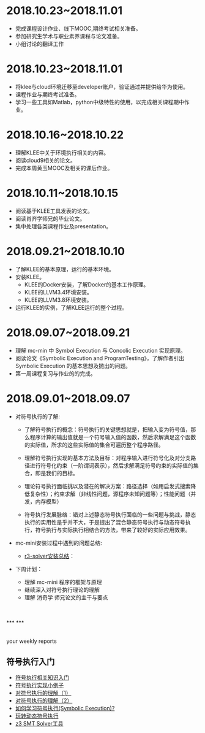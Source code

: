 # 2018.10.23~2018.11.01

- 完成课程设计作业、线下MOOC,期终考试相关准备。
- 参加研究生学术与职业素养课程与论文准备。
- 小组讨论的翻译工作


# 2018.10.23~2018.11.01

- 将klee与cloud环境迁移至developer账户，验证通过并提供给华为使用。
- 课程作业与期终考试准备。
- 学习一些工具如Matlab，python中级特性的使用，以完成相关课程期中作业。


# 2018.10.16~2018.10.22

- 理解KLEE中关于环境执行相关的内容。
- 阅读cloud9相关的论文。
- 完成本周黄玉MOOC及相关的课后作业。

# 2018.10.11~2018.10.15

- 阅读基于KLEE工具发表的论文。
- 阅读肖齐学师兄的毕业论文。
- 集中处理各类课程作业及presentation。


# 2018.09.21~2018.10.10

- 了解KLEE的基本原理，运行的基本环境。
- 安装KLEE。
	- KLEE的Docker安装，了解Docker的基本工作原理。
	- KLEE的LLVM3.4环境安装。
	- KLEE的LLVM3.8环境安装。
- 运行KLEE的实例，了解KLEE运行的整个过程。


# 2018.09.07~2018.09.21

- 理解 mc-min 中 Symbol Execution 与 Concolic Execution 实现原理。
- 阅读论文《Symbolic Execution and ProgramTesting》，了解作者引出 Symbolic Execution 的基本思想及抛出的问题。
- 第一周课程复习与作业的的完成。

# 2018.09.01~2018.09.07

- 对符号执行的了解:

	- 了解符号执行的概念：符号执行的关键思想就是，把输入变为符号值，那么程序计算的输出值就是一个符号输入值的函数，然后求解满足这个函数的实际值，所求的这些实际值的集合可遍历整个程序路径。
	
	- 理解符号执行实现的基本方法及目标：对程序输入进行符号化及对分支路径进行符号化约束（一阶谓词表示），然后求解满足符号约束的实际值的集合，即是我们的目标。
	- 理论符号执行面临挑以及潜在的解决方案：路径选择（如用启发式搜索降低复杂性）；约束求解（非线性问题，源程序未知问题等）；性能问题（并发，内存模型）
	- 符号执行发展脉络：错对上述静态符号执行面临的一些问题与挑战，静态执行的实用性是乎并不大，于是提出了混合静态符号执行与动态符号执行，符号执行与实际执行相结合的方法，带来了较好的实际应用效果。

- mc-mini安装过程中遇到的问题总结:

	- [r3-solver安装总结](https://github.com/chaowe/research-analysis/wiki/mc-mini-安装配置与遇到的问题总结)：


- 下周计划：

	- 理解 mc-mini 程序的框架与原理
	- 继续深入对符号执行理论的理解
	- 理解 消奇学 师兄论文的主干与要点

<br/> 
<br/> 
***
***
<br/> 
<br/> 

your weekly reports

## 符号执行入门
- [符号执行相关知识入门](https://zhuanlan.zhihu.com/p/26927127)
- [符号执行实现小例子](http://kqueue.org/blog/2015/05/26/mini-mc/)
- [对符号执行的理解（1）](https://zhuanlan.zhihu.com/p/42831910)
- [对符号执行的理解（2）](https://zhuanlan.zhihu.com/p/42906225)
- [如何学习符号执行(Symbolic Execution)?](https://www.zhihu.com/question/38727250)
- [玩转动态符号执行](https://zhuanlan.zhihu.com/p/37205188)
- [z3 SMT Solver工具](https://github.com/Z3Prover/z3)
